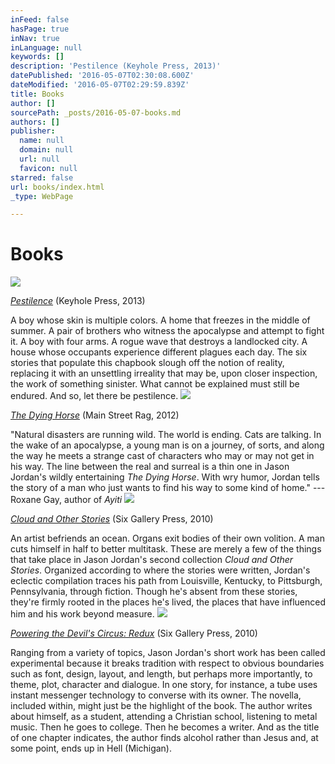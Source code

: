 ```yaml
---
inFeed: false
hasPage: true
inNav: true
inLanguage: null
keywords: []
description: 'Pestilence (Keyhole Press, 2013)'
datePublished: '2016-05-07T02:30:08.600Z'
dateModified: '2016-05-07T02:29:59.839Z'
title: Books
author: []
sourcePath: _posts/2016-05-07-books.md
authors: []
publisher:
  name: null
  domain: null
  url: null
  favicon: null
starred: false
url: books/index.html
_type: WebPage

---
```

# Books
![](https://the-grid-user-content.s3-us-west-2.amazonaws.com/328b33a1-1cf9-4315-a752-dd9d29b986e2.jpg)

_[Pestilence][0]_ (Keyhole Press, 2013)

A boy whose skin is multiple colors. A home that freezes in the middle of summer. A pair of brothers who witness the apocalypse and attempt to fight it. A boy with four arms. A rogue wave that destroys a landlocked city. A house whose occupants experience different plagues each day. The six stories that populate this chapbook slough off the notion of reality, replacing it with an unsettling irreality that may be, upon closer inspection, the work of something sinister. What cannot be explained must still be endured. And so, let there be pestilence.
![](https://the-grid-user-content.s3-us-west-2.amazonaws.com/8b50b826-c2f0-4ca4-8718-04208d5c1632.jpg)

_[The Dying Horse][1]_ (Main Street Rag, 2012)

"Natural disasters are running wild. The world is ending. Cats are talking. In the wake of an apocalypse, a young man is on a journey, of sorts, and along the way he meets a strange cast of characters who may or may not get in his way. The line between the real and surreal is a thin one in Jason Jordan's wildly entertaining _The Dying Horse_. With wry humor, Jordan tells the story of a man who just wants to find his way to some kind of home." ---Roxane Gay, author of _Ayiti_
![](https://the-grid-user-content.s3-us-west-2.amazonaws.com/ef1e620e-57d2-4362-bece-2a3dbcf18b3f.jpg)

_[Cloud and Other Stories][2]_ (Six Gallery Press, 2010)

An artist befriends an ocean. Organs exit bodies of their own volition. A man cuts himself in half to better multitask. These are merely a few of the things that take place in Jason Jordan's second collection _Cloud and Other Stories_. Organized according to where the stories were written, Jordan's eclectic compilation traces his path from Louisville, Kentucky, to Pittsburgh, Pennsylvania, through fiction. Though he's absent from these stories, they're firmly rooted in the places he's lived, the places that have influenced him and his work beyond measure.
![](https://the-grid-user-content.s3-us-west-2.amazonaws.com/6a1029c8-e510-4efe-b910-d63f4e8a6e39.jpg)

_[Powering the Devil's Circus: Redux][3]_ (Six Gallery Press, 2010)

Ranging from a variety of topics, Jason Jordan's short work has been called experimental because it breaks tradition with respect to obvious boundaries such as font, design, layout, and length, but perhaps more importantly, to theme, plot, character and dialogue. In one story, for instance, a tube uses instant messenger technology to converse with its owner. The novella, included within, might just be the highlight of the book. The author writes about himself, as a student, attending a Christian school, listening to metal music. Then he goes to college. Then he becomes a writer. And as the title of one chapter indicates, the author finds alcohol rather than Jesus and, at some point, ends up in Hell (Michigan).

[0]: http://www.keyholepress.com/authors/jason-jordan/books/pestilence/
[1]: http://smile.amazon.com/Dying-Horse-Jason-Jordan/dp/1599483335/ref=sr_1_1?ie=UTF8&qid=1462586636&sr=8-1&keywords=jason+jordan+dying+horse
[2]: http://smile.amazon.com/Cloud-Other-Stories-Jason-Jordan/dp/0977873226/ref=pd_sim_sbs_14_1?ie=UTF8&dpID=41WhcaMyooL&dpSrc=sims&preST=_AC_UL320_SR214%2C320_&refRID=0H7YKV1BXY8QQXT0X98E
[3]: http://smile.amazon.com/Powering-Devils-Circus-Jason-Jordan/dp/0977873218/ref=sr_1_1?s=books&ie=UTF8&qid=1462586715&sr=1-1&keywords=jason+jordan+devil%27s+circus